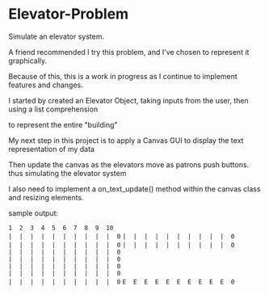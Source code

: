 Elevator-Problem
================

Simulate an elevator system.

A friend recommended I try this problem, and I've chosen to represent it graphically. 

Because of this, this is a work in progress as I continue to implement features and changes.

I started by created an Elevator Object, taking inputs from the user, then using a list comprehension

to represent the entire "building"

My next step in this project is to apply a Canvas GUI to display the text representation of my data

Then update the canvas as the elevators move as patrons push buttons. thus simulating the elevator system

I also need to implement a on_text_update() method within the canvas class and resizing elements.

sample output:

```1  2  3  4  5  6  7  8  9  10```   
```|  |  |  |  |  |  |  |  |  |  0``` 
```|  |  |  |  |  |  |  |  |  |  0```   
```|  |  |  |  |  |  |  |  |  |  0``` 
```|  |  |  |  |  |  |  |  |  |  0```   
```|  |  |  |  |  |  |  |  |  |  0```   
```|  |  |  |  |  |  |  |  |  |  0```   
```|  |  |  |  |  |  |  |  |  |  0```  
```|  |  |  |  |  |  |  |  |  |  0```  
```|  |  |  |  |  |  |  |  |  |  0``` 
```E  E  E  E  E  E  E  E  E  E  0``` 
